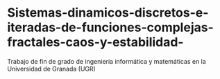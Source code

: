 # Sistemas-dinamicos-discretos-e-iteradas-de-funciones-complejas-fractales-caos-y-estabilidad-
Trabajo de fin de grado de ingeniería informática y matemáticas en la Universidad de Granada (UGR)
